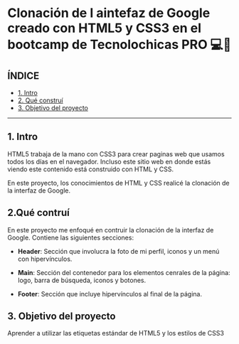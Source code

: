 # Clonación de l aintefaz de Google creado con HTML5 y CSS3 en el bootcamp de Tecnolochicas PRO 💻💜

## ÍNDICE

* [1. Intro](#)
* [2. Qué construí](#)
* [3. Objetivo del proyecto](#)

****

## 1. Intro
HTML5 trabaja de la mano con CSS3 para crear paginas web que usamos todos los días en el navegador. Incluso este sitio web en donde estás viendo este contenido está construido con HTML y CSS.

En este proyecto, los conocimientos de HTML y CSS realicé la clonación de la interfaz de Google.

## 2.Qué contruí 
En este proyecto me enfoqué en contruir la clonación de la interfaz de Google. 
Contiene las siguientes secciones:

* **Header**: Sección que involucra la foto de mi perfil, iconos y un menú con hipervínculos. 

* **Main**: Sección del contenedor para los elementos cenrales de la página: logo, barra de búsqueda, iconos y botones. 

* **Footer**: Sección que incluye hipervínculos al final de la página. 

## 3. Objetivo del proyecto
Aprender a utilizar las etiquetas estándar de HTML5 y los estilos de CSS3
